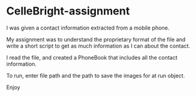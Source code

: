 # CelleBright-assignment
I was given a contact information extracted from a mobile phone.

My assignment was to understand the proprietary format of the file and write a short script to get as much information as I can about the contact.

I read the file, and created a PhoneBook that includes all the contact information.

To run, enter file path and the path to save the images for at run object.

Enjoy
